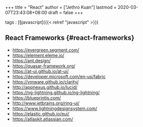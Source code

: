 +++
title = "React"
author = ["Jethro Kuan"]
lastmod = 2020-03-07T23:43:08+08:00
draft = false
+++

tags
: [§javascript]({{< relref "javascript" >}})


## React Frameworks {#react-frameworks}

-   <https://evergreen.segment.com/>
-   <https://element.eleme.io/>
-   <https://ant.design/>
-   <https://quasar-framework.org/>
-   <https://at-ui.github.io/at-ui/>
-   <https://developer.microsoft.com/en-us/fabric>
-   <https://vmware.github.io/clarity/>
-   <http://appnexus.github.io/lucid/>
-   <https://ng-lightning.github.io/ng-lightning/>
-   <https://blueprintjs.com/>
-   <http://www.jetbrains.org/ring-ui/>
-   <https://www.lightningdesignsystem.com/>
-   <https://elastic.github.io/eui/>
-   <https://atlaskit.atlassian.com/>
